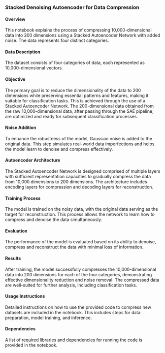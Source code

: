 ### Stacked Denoising Autoencoder for Data Compression

#### Overview
This notebook explains the process of compressing 10,000-dimensional data into 200 dimensions using a Stacked Autoencoder Network with added noise. The data represents four distinct categories.

#### Data Description
The dataset consists of four categories of data, each represented as 10,000-dimensional vectors.

#### Objective
The primary goal is to reduce the dimensionality of the data to 200 dimensions while preserving essential patterns and features, making it suitable for classification tasks. This is achieved through the use of a Stacked Autoencoder Network. The 200-dimensional data obtained from the raw 10,000-dimensional data, after passing through the SAE pipeline, are optimized and ready for subsequent classification processes.

#### Noise Addition
To enhance the robustness of the model, Gaussian noise is added to the original data. This step simulates real-world data imperfections and helps the model learn to denoise and compress effectively.

#### Autoencoder Architecture
The Stacked Autoencoder Network is designed comprised of multiple layers with sufficient representation capacities to gradually compress the data from 10,000 dimensions to 200 dimensions. The architecture includes encoding layers for compression and decoding layers for reconstruction.

#### Training Process
The model is trained on the noisy data, with the original data serving as the target for reconstruction. This process allows the network to learn how to compress and denoise the data simultaneously.

#### Evaluation
The performance of the model is evaluated based on its ability to denoise, compress and reconstruct the data with minimal loss of information.

#### Results
After training, the model successfully compresses the 10,000-dimensional data into 200 dimensions for each of the four categories, demonstrating effective dimensionality reduction and noise removal. The compressed data are well-suited for further analysis, including classification tasks.

#### Usage Instructions
Detailed instructions on how to use the provided code to compress new datasets are included in the notebook. This includes steps for data preparation, model training, and inference.

#### Dependencies
A list of required libraries and dependencies for running the code is provided in the notebook.
